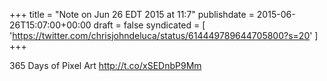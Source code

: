 +++
title = "Note on Jun 26 EDT 2015 at 11:7"
publishdate = 2015-06-26T15:07:00+00:00
draft = false
syndicated = [ 'https://twitter.com/chrisjohndeluca/status/614449789644705800?s=20' ]
+++

365 Days of Pixel Art http://t.co/xSEDnbP9Mm

